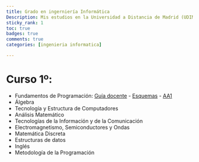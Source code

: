 ```yaml
---
title: Grado en ingerniería Informática
Description: Mis estudios en la Universidad a Distancia de Madrid (UDIMA) 
sticky_rank: 1
toc: true
badges: true
comments: true
categories: [ingenieria informatica]

---
```


# Curso 1º:
- Fundamentos de Programación: [Guía docente](https://www.udima.es/es/fundamentos-programacion-116.html) - [Esquemas](01/fp/FP-01-10.pdf) - [AA1](01/fp/Juan_DelrioHuertas_AA1_2019_20_1s.pdf)
- Álgebra
- Tecnología y Estructura de Computadores
- Análisis Matemático
- Tecnologías de la Información y de la Comunicación
- Electromagnetismo, Semiconductores y Ondas
- Matemática Discreta
- Estructuras de datos
- Inglés
- Metodología de la Programación



